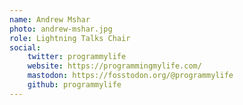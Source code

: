 ```yaml
---
name: Andrew Mshar
photo: andrew-mshar.jpg
role: Lightning Talks Chair
social:
    twitter: programmylife
    website: https://programmingmylife.com/
    mastodon: https://fosstodon.org/@programmylife
    github: programmylife
---
```

